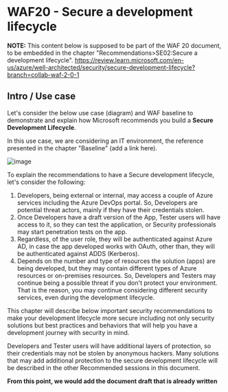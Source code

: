 # WAF20 - Secure a development lifecycle

**NOTE:** 
This content below is supposed to be part of the WAF 20 document, to be embedded in the chapter "Recommendations>SE02:Secure a development lifecycle".
https://review.learn.microsoft.com/en-us/azure/well-architected/security/secure-development-lifecycle?branch=collab-waf-2-0-1

## Intro / Use case
Let's consider the below use case (diagram) and WAF baseline to demonstrate and explain how Microsoft recommends you build a **Secure Development Lifecycle**.

In this use case, we are considering an IT environment, the reference presented in the chapter "Baseline" (add a link here).

![image](https://github.com/rudneir2/WAF20-secure-a-development-lifycycle/assets/97529152/1a4474f7-2182-4acb-8ed5-09c8c15e87a3)

To explain the recommendations to have a Secure development lifecycle, let's consider the following:

1. Developers, being external or internal, may access a couple of Azure services including the Azure DevOps portal. So, Developers are potential threat actors, mainly if they have their credentials stolen.
2. Once Developers have a draft version of the App, Tester users will have access to it, so they can test the application, or Security professionals may start penetration tests on the app.
3. Regardless, of the user role, they will be authenticated against Azure AD, in case the app developed works with OAuth, other than, they will be authenticated against ADDS (Kerberos).
4. Depends on the number and type of resources the solution (apps) are being developed, but they may contain different types of Azure resources or on-premises resources. So, Developers and Testers may continue being a possible threat if you don't protect your environment. That is the reason, you may continue considering different security services, even during the development lifecycle.

This chapter will describe below important security recommendations to make your development lifecycle more secure including not only security solutions but best practices and behaviors that will help you have a development journey with security in mind.

Developers and Tester users will have additional layers of protection, so their credentials may not be stolen by anonymous hackers. Many solutions that may add additional protection to the secure development lifecycle will be described in the other Recommended sessions in this document.

**From this point, we would add the document draft that is already written**
